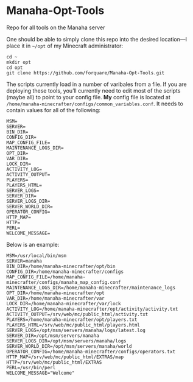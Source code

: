# Manaha-Opt-Tools


Repo for all tools on the Manaha server

One should be able to simply clone this repo into the desired location—I place it in `~/opt` of my Minecraft administrator:

    cd ~
    mkdir opt
    cd opt
    git clone https://github.com/forquare/Manaha-Opt-Tools.git

The scripts currently load in a number of varibales from a file.  If you are deploying these tools, you’ll currently need to edit most of the scripts (maybe all) to point to your config file.  **My** config file is located at `/home/manaha-minecrafter/configs/common_variables.conf`.  It needs to contain values for all of the following:

    MSM=
    SERVER=
    BIN_DIR=
    CONFIG_DIR=
    MAP_CONFIG_FILE=
    MAINTENANCE_LOGS_DIR=
    OPT_DIR=
    VAR_DIR=
    LOCK_DIR=
    ACTIVITY_LOG=
    ACTIVITY_OUTPUT=
    PLAYERS=
    PLAYERS_HTML=
    SERVER_LOGS=
    SERVER_DIR=
    SERVER_LOGS_DIR=
    SERVER_WORLD_DIR=
    OPERATOR_CONFIG=
    HTTP_MAP=
    HTTP=
    PERL=
    WELCOME_MESSAGE=
    
Below is an example:

    MSM=/usr/local/bin/msm
    SERVER=manaha
    BIN_DIR=/home/manaha-minecrafter/opt/bin
    CONFIG_DIR=/home/manaha-minecrafter/configs
    MAP_CONFIG_FILE=/home/manaha-minecrafter/configs/manaha_map_config.conf
    MAINTENANCE_LOGS_DIR=/home/manaha-minecrafter/maintenance_logs
    OPT_DIR=/home/manaha-minecrafter/opt
    VAR_DIR=/home/manaha-minecrafter/var
    LOCK_DIR=/home/manaha-minecrafter/var/lock
    ACTIVITY_LOG=/home/manaha-minecrafter/opt/activity/activity.txt
    ACTIVITY_OUTPUT=/srv/web/mc/public_html/activity.txt
    PLAYERS=/home/manaha-minecrafter/opt/players.txt
    PLAYERS_HTML=/srv/web/mc/public_html/players.html
    SERVER_LOGS=/opt/msm/servers/manaha/logs/latest.log
    SERVER_DIR=/opt/msm/servers/manaha
    SERVER_LOGS_DIR=/opt/msm/servers/manaha/logs
    SERVER_WORLD_DIR=/opt/msm/servers/manaha/world
    OPERATOR_CONFIG=/home/manaha-minecrafter/configs/operators.txt
    HTTP_MAP=/srv/web/mc/public_html/EXTRAS/map
    HTTP=/srv/web/mc/public_html/EXTRAS
    PERL=/usr/bin/perl
    WELCOME_MESSAGE="Welcome"
